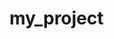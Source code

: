 # my_project


<!-- 
                    SOFTWARE REQUREMENTS :
                                            Python:
                                            Python 3
                                            Libraries
                                            Numpy
                                            Scipy
                                            Playsound
                                            Dlib
                                            Imutils
                                            opencv, etc.
                                            Operating System
                                            Windows or Ubuntu.
                                            Google Colab Notebook.

                    HARDWARE REQUIREMENTS :
                                            Laptop with basic hard ware
                                            Web cam



            Python 3:

                    Playsound:
                                Python 3 is a newer version of the Python programming language which was
                                released in December 2008. This version was mainly released to fix problems that
                                exist in Python 2. The nature of these changes is such that Python 3 was
                                incompatible with Python 2. It is backward incompatible.
                            Dlib:
                                Dlib is a toolkit for making real world machine learning and data analysis
                                applications in C++. While the library is originally written in C++, it has
                                good, easy to use Python bindings. I have majorly used dlib for face detection
                                and facial landmark detection.

                            NumPy:
                                NumPy is a library for the Python programming language, adding support for
                                large, multi-dimensional arrays and matrices, along with a large collection of
                                high-level mathematical functions to operate on these arrays.

                            SciPy:
                                SciPy is a free and open-source Python library used for scientific computing and
                                technical computing. SciPy contains modules for optimization, linear algebra,
                                integration, interpolation, special functions, FFT, signal and image processing,
                                ODE solvers and other tasks common in science and engineering.
                                SciPy is a scientific computation library that uses NumPy underneath. SciPy stands
                                for Scientific Python. It provides more utility functions for optimization, stats and
                                signal processing.


                            playsound is a “pure Python, cross platform, single function module with no
                            dependencies for playing sounds.” With this module, you can play a sound file
                            with a single line of code: from playsound import playsound
                            playsound('myfile.wav').
                            Imuties:
                                A series of convenience functions to make basic image processing functions such
                                as translation, rotation, resizing, skeletonization, and displaying Matplotlib images
                                easier with OpenCV and both Python 2.7 and Python 3.
                            OpenCV:
                                OpenCV (Open Source Computer Vision Library) is an open source computer
                                vision and machine learning software library. OpenCV was built to provide a
                                common infrastructure for computer vision applications and to accelerate the
                                use of machine perception in the commercial products. Being a BSD-licensed
                                product, OpenCV makes it easy for businesses to utilize and modify the code.
                            Google colab Notebook:
                                Colaboratory, or “Colab” for short, is a product from Google Research. Colab
                                allows anybody to write and execute arbitrary python code through the
                                browser, and is especially well suited to machine learning, data analysis and
                                education.



                            EYE ASPECT RATIO - THRESHOLD VALUE
                The ratio of distances between the vertical eye landmarks and the
                distances between the horizontal eye landmarks
                The concept behind EAR is : The return value of the eye aspect ratio
                will be almost constant when the eye is open. However the value
                willdecrease rapidly towards zero during a blink. If the eye is
                closed, theeye aspect ratio will again remain almost constant, but
                will be significantly smaller compared to the ratio when the eye is
                open
                If the EAR value of the driver is less than the Threshold value than
                that means the driver is in drowsiness state and if it is more than the
                Threshold value than the driver is in normal condition.
                The alarm will alert the driver only when if ear value is less than
                threshold value.
                Final Eye Aspect Ratio:
                ear=(A=B)/(2.0*C)

 -->